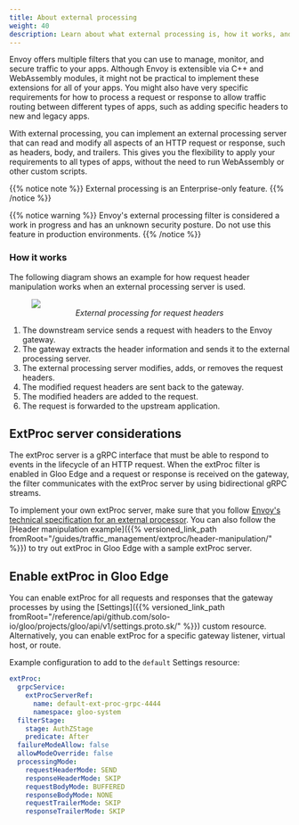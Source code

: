 ```yaml
---
title: About external processing
weight: 40
description: Learn about what external processing is, how it works, and how to enable it in Gloo Edge. 
---
```


Envoy offers multiple filters that you can use to manage, monitor, and secure traffic to your apps. Although Envoy is extensible via C++ and WebAssembly modules, it might not be practical to implement these extensions for all of your apps. You might also have very specific requirements for how to process a request or response to allow traffic routing between different types of apps, such as adding specific headers to new and legacy apps. 

With external processing, you can implement an external processing server that can read and modify all aspects of an HTTP request or response, such as headers, body, and trailers. This gives you the flexibility to apply your requirements to all types of apps, without the need to run WebAssembly or other custom scripts. 

{{% notice note %}}
External processing is an Enterprise-only feature. 
{{% /notice %}}

{{% notice warning %}}
Envoy's external processing filter is considered a work in progress and has an unknown security posture. Do not use this feature in production environments. 
{{% /notice %}}

### How it works

The following diagram shows an example for how request header manipulation works when an external processing server is used. 

<figure><img src="{{% versioned_link_path fromRoot="/img/extproc.svg" %}}">
<figcaption style="text-align:center;font-style:italic">External processing for request headers</figcaption></figure>

1. The downstream service sends a request with headers to the Envoy gateway. 
2. The gateway extracts the header information and sends it to the external processing server. 
3. The external processing server modifies, adds, or removes the request headers. 
4. The modified request headers are sent back to the gateway. 
5. The modified headers are added to the request.
6. The request is forwarded to the upstream application. 

## ExtProc server considerations

The extProc server is a gRPC interface that must be able to respond to events in the lifecycle of an HTTP request. When the extProc filter is enabled in Gloo Edge and a request or response is received on the gateway, the filter communicates with the extProc server by using bidirectional gRPC streams.

To implement your own extProc server, make sure that you follow [Envoy's technical specification for an external processor](https://www.envoyproxy.io/docs/envoy/latest/api-v3/extensions/filters/http/ext_proc/v3/ext_proc.proto#extensions-filters-http-ext-proc-v3-externalprocessor). You can also follow the [Header manipulation example]({{% versioned_link_path fromRoot="/guides/traffic_management/extproc/header-manipulation/" %}}) to try out extProc in Gloo Edge with a sample extProc server.

## Enable extProc in Gloo Edge

You can enable extProc for all requests and responses that the gateway processes by using the [Settings]({{% versioned_link_path fromRoot="/reference/api/github.com/solo-io/gloo/projects/gloo/api/v1/settings.proto.sk/" %}}) custom resource. Alternatively, you can enable extProc for a specific gateway listener, virtual host, or route. 

Example configuration to add to the `default` Settings resource: 

```yaml
extProc: 
  grpcService: 
    extProcServerRef: 
      name: default-ext-proc-grpc-4444
      namespace: gloo-system
  filterStage: 
    stage: AuthZStage
    predicate: After
  failureModeAllow: false
  allowModeOverride: false
  processingMode: 
    requestHeaderMode: SEND
    responseHeaderMode: SKIP
    requestBodyMode: BUFFERED
    responseBodyMode: NONE
    requestTrailerMode: SKIP
    responseTrailerMode: SKIP
```

